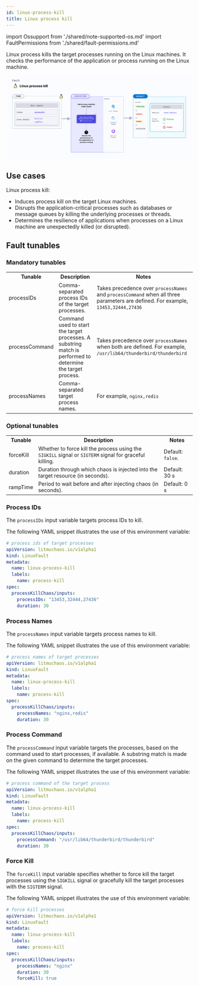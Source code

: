 ```yaml
---
id: linux-process-kill
title: Linux process kill
---
```


import Ossupport from './shared/note-supported-os.md'
import FaultPermissions from './shared/fault-permissions.md'


Linux process kills the target processes running on the Linux machines. It checks the performance of the application or process running on the Linux machine.

![Linux process kill](./static/images/linux-process-kill.png)

## Use cases
Linux process kill:
- Induces process kill on the target Linux machines.
- Disrupts the application-critical processes such as databases or message queues by killing the underlying processes or threads.
- Determines the resilience of applications when processes on a Linux machine are unexpectedly killed (or disrupted).

<Ossupport />

<FaultPermissions />

## Fault tunables
<h3>Mandatory tunables</h3>
<table>
  <tr>
    <th> Tunable </th>
    <th> Description </th>
    <th> Notes </th>
  </tr>
  <tr>
    <td> processIDs </td>
    <td> Comma-separated process IDs of the target processes. </td>
    <td> Takes precedence over <code>processNames</code> and <code>processCommand</code> when all three parameters are defined. For example, <code>13453,32444,27436</code> </td>
  </tr>
  <tr>
    <td> processCommand </td>
    <td> Command used to start the target processes. A substring match is performed to determine the target process. </td>
    <td> Takes precedence over <code>processNames</code> when both are defined. For example, <code>/usr/lib64/thunderbird/thunderbird</code> </td>
  </tr>
  <tr>
    <td> processNames </td>
    <td> Comma-separated target process names. </td>
    <td> For example, <code>nginx,redis</code> </td>
  </tr>
</table>
<h3>Optional tunables</h3>
<table>
  <tr>
    <th> Tunable </th>
    <th> Description </th>
    <th> Notes </th>
  </tr>
  <tr>
    <td> forceKill </td>
    <td> Whether to force kill the process using the <code>SIGKILL</code> signal or <code>SIGTERM</code> signal for graceful killing. </td>
    <td> Default: <code>false</code>. </td>
  </tr>
  <tr>
    <td> duration </td>
    <td> Duration through which chaos is injected into the target resource (in seconds). </td>
    <td> Default: 30 s </td>
  </tr>
  <tr>
    <td> rampTime </td>
    <td> Period to wait before and after injecting chaos (in seconds). </td>
    <td> Default: 0 s </td>
  </tr>
</table>

### Process IDs

The `processIDs` input variable targets process IDs to kill.

The following YAML snippet illustrates the use of this environment variable:

[embedmd]:# (./static/manifests/linux-process-kill/process-ids.yaml yaml)
```yaml
# process ids of target processes
apiVersion: litmuchaos.io/v1alpha1
kind: LinuxFault
metadata:
  name: linux-process-kill
  labels:
    name: process-kill
spec:
  processKillChaos/inputs:
    processIDs: "13453,32444,27436"
    duration: 30
```

### Process Names

The `processNames` input variable targets process names to kill.

The following YAML snippet illustrates the use of this environment variable:

[embedmd]:# (./static/manifests/linux-process-kill/process-names.yaml yaml)
```yaml
# process names of target processes
apiVersion: litmuchaos.io/v1alpha1
kind: LinuxFault
metadata:
  name: linux-process-kill
  labels:
    name: process-kill
spec:
  processKillChaos/inputs:
    processNames: "nginx,redis"
    duration: 30
```

### Process Command

The `processCommand` input variable targets the processes, based on the command used to start processes, if available. A substring match is made on the given command to determine the target processes.

The following YAML snippet illustrates the use of this environment variable:

[embedmd]:# (./static/manifests/linux-process-kill/process-command.yaml yaml)
```yaml
# process command of the target process
apiVersion: litmuchaos.io/v1alpha1
kind: LinuxFault
metadata:
  name: linux-process-kill
  labels:
    name: process-kill
spec:
  processKillChaos/inputs:
    processCommand: "/usr/lib64/thunderbird/thunderbird"
    duration: 30
```

### Force Kill

The `forceKill` input variable specifies whether to force kill the target processes using the `SIGKILL` signal or gracefully kill the target processes with the `SIGTERM` signal.

The following YAML snippet illustrates the use of this environment variable:

[embedmd]:# (./static/manifests/linux-process-kill/force-kill.yaml yaml)
```yaml
# force kill processes
apiVersion: litmuchaos.io/v1alpha1
kind: LinuxFault
metadata:
  name: linux-process-kill
  labels:
    name: process-kill
spec:
  processKillChaos/inputs:
    processNames: "nginx"
    duration: 30
    forceKill: true
```
